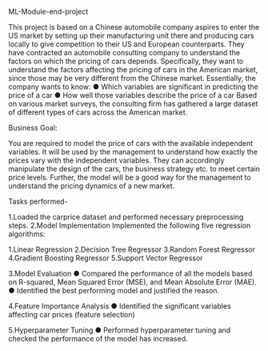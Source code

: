 ML-Module-end-project

This project is based on a Chinese automobile company aspires to enter the US market by setting up their manufacturing unit there and producing cars locally to give competition to their US and European counterparts. They have contracted an automobile consulting company to understand the factors on which the pricing of cars depends. Specifically, they want to understand the factors affecting the pricing of cars in the American market, since those may be very different from the Chinese market. Essentially, the company wants to know: ● Which variables are significant in predicting the price of a car ● How well those variables describe the price of a car Based on various market surveys, the consulting firm has gathered a large dataset of different types of cars across the American market.

Business Goal:

You are required to model the price of cars with the available independent variables. It will be used by the management to understand how exactly the prices vary with the independent variables. They can accordingly manipulate the design of the cars, the business strategy etc. to meet certain price levels. Further, the model will be a good way for the management to understand the pricing dynamics of a new market.

Tasks performed-

1.Loaded the carprice dataset and performed necessary preprocessing steps.
2.Model Implementation
  Implemented the following five regression algorithms:

  1.Linear Regression
  2.Decision Tree Regressor
  3.Random Forest Regressor
  4.Gradient Boosting Regressor
  5.Support Vector Regressor

3.Model Evaluation ● Compared the performance of all the models based on R-squared, Mean Squared Error (MSE), and Mean Absolute Error (MAE). ● Identified the best performing model and justified the reason.

4.Feature Importance Analysis ● Identified the significant variables affecting car prices (feature selection)

5.Hyperparameter Tuning ● Performed hyperparameter tuning and checked the performance of the model has increased.
